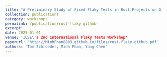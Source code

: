 ```yaml
---
title: "A Preliminary Study of Fixed Flaky Tests in Rust Projects on GitHub"
collection: publications
category: workshops
permalink: /publication/rust-flaky-github
excerpt:
date: 2025-01-01
venue: 'ICSE\'s 2nd International Flaky Tests Workshop'
paperurl: 'http://MinhPhan8803.github.io/files/rust-flaky-github.pdf'
authors: 'Tom Schroeder, Minh Phan, Yang Chen'
---
```

